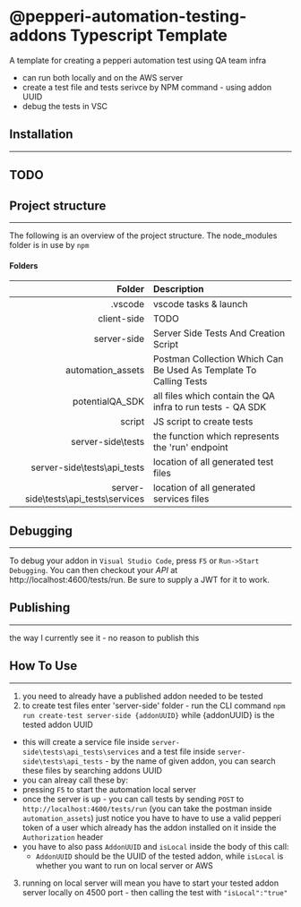 # @pepperi-automation-testing-addons Typescript Template

A template for creating a pepperi automation test using QA team infra

* can run both locally and on the AWS server
* create a test file and tests serivce by NPM command - using addon UUID
* debug the tests in VSC 


## Installation
---
TODO
---

## Project structure
---
The following is an overview of the project structure. 
The node_modules folder is in use by `npm`

#### Folders
|Folder | Description |
| ---:  | :---       |
| .vscode | vscode tasks & launch |
| client-side | TODO |
| server-side | Server Side Tests And Creation Script |
| automation_assets | Postman Collection Which Can Be Used As Template To Calling Tests |
| potentialQA_SDK | all files which contain the QA infra to run tests - QA SDK|
| script | JS script to create tests |
| server-side\tests | the function which represents the 'run' endpoint |
| server-side\tests\api_tests | location of all generated test files |
| server-side\tests\api_tests\services | location of all generated services files |

## Debugging
---
To debug your addon in `Visual Studio Code`, press `F5` or `Run->Start Debugging`.
You can then checkout your *API* at http://localhost:4600/tests/run. Be sure to supply a JWT for it to work.

## Publishing
---
the way I currently see it - no reason to publish this

## How To Use
---
1. you need to already have a published addon needed to be tested 
2. to create test files enter 'server-side' folder - run the CLI command `npm run create-test server-side {addonUUID}` while {addonUUID} is the tested addon UUID
 * this will create a service file inside `server-side\tests\api_tests\services` and a test file inside `server-side\tests\api_tests` - by the name of given addon, you can search these files by searching addons UUID
 * you can alreay call these by:
 * pressing `F5` to start the automation local server 
 * once the server is up - you can call tests by sending `POST` to `http://localhost:4600/tests/run` (you can take the postman inside `automation_assets`) just notice you have to have to use a valid pepperi token of a user which already has the addon installed on it inside the `Authorization` header 
 * you have to also pass `AddonUUID` and `isLocal` inside the body of this call:
    * `AddonUUID` should be the UUID of the tested addon, while `isLocal` is whether you want to run on local server or AWS
3. running on local server will mean you have to start your tested addon server locally on 4500 port - then calling the test with `"isLocal":"true"`

